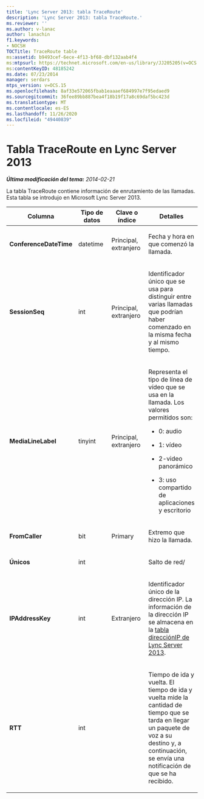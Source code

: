 ```yaml
---
title: 'Lync Server 2013: tabla TraceRoute'
description: 'Lync Server 2013: tabla TraceRoute.'
ms.reviewer: ''
ms.author: v-lanac
author: lanachin
f1.keywords:
- NOCSH
TOCTitle: TraceRoute table
ms:assetid: b9493cef-6ece-4f13-bf68-dbf132aab4f4
ms:mtpsurl: https://technet.microsoft.com/en-us/library/JJ205205(v=OCS.15)
ms:contentKeyID: 48185242
ms.date: 07/23/2014
manager: serdars
mtps_version: v=OCS.15
ms.openlocfilehash: 8af33e572065fbab1eaaaef684997e7f95edaed9
ms.sourcegitcommit: 36fee89bb887bea4f18b19f17a8c69daf5bc423d
ms.translationtype: MT
ms.contentlocale: es-ES
ms.lasthandoff: 11/26/2020
ms.locfileid: "49440839"
---
```

# <a name="traceroute-table-in-lync-server-2013"></a>Tabla TraceRoute en Lync Server 2013

<div data-xmlns="http://www.w3.org/1999/xhtml">

<div class="topic" data-xmlns="http://www.w3.org/1999/xhtml" data-msxsl="urn:schemas-microsoft-com:xslt" data-cs="https://msdn.microsoft.com/">

<div data-asp="https://msdn2.microsoft.com/asp">



</div>

<div id="mainSection">

<div id="mainBody">

<span> </span>

_**Última modificación del tema:** 2014-02-21_

La tabla TraceRoute contiene información de enrutamiento de las llamadas. Esta tabla se introdujo en Microsoft Lync Server 2013.


<table>
<colgroup>
<col style="width: 25%" />
<col style="width: 25%" />
<col style="width: 25%" />
<col style="width: 25%" />
</colgroup>
<thead>
<tr class="header">
<th><strong>Columna</strong></th>
<th><strong>Tipo de datos</strong></th>
<th><strong>Clave o índice</strong></th>
<th><strong>Detalles</strong></th>
</tr>
</thead>
<tbody>
<tr class="odd">
<td><p><strong>ConferenceDateTime</strong></p></td>
<td><p>datetime</p></td>
<td><p>Principal, extranjero</p></td>
<td><p>Fecha y hora en que comenzó la llamada.</p></td>
</tr>
<tr class="even">
<td><p><strong>SessionSeq</strong></p></td>
<td><p>int</p></td>
<td><p>Principal, extranjero</p></td>
<td><p>Identificador único que se usa para distinguir entre varias llamadas que podrían haber comenzado en la misma fecha y al mismo tiempo.</p></td>
</tr>
<tr class="odd">
<td><p><strong>MediaLineLabel</strong></p></td>
<td><p>tinyint</p></td>
<td><p>Principal, extranjero</p></td>
<td><p>Representa el tipo de línea de vídeo que se usa en la llamada. Los valores permitidos son:</p>
<ul>
<li><p>0: audio</p></li>
<li><p>1: vídeo</p></li>
<li><p>2-video panorámico</p></li>
<li><p>3: uso compartido de aplicaciones y escritorio</p></li>
</ul></td>
</tr>
<tr class="even">
<td><p><strong>FromCaller</strong></p></td>
<td><p>bit</p></td>
<td><p>Primary</p></td>
<td><p>Extremo que hizo la llamada.</p></td>
</tr>
<tr class="odd">
<td><p><strong>Únicos</strong></p></td>
<td><p>int</p></td>
<td></td>
<td><p>Salto de red/</p></td>
</tr>
<tr class="even">
<td><p><strong>IPAddressKey</strong></p></td>
<td><p>int</p></td>
<td><p>Extranjero</p></td>
<td><p>Identificador único de la dirección IP. La información de la dirección IP se almacena en la <a href="lync-server-2013-ipaddress-table.md">tabla direcciónIP de Lync Server 2013</a>.</p></td>
</tr>
<tr class="odd">
<td><p><strong>RTT</strong></p></td>
<td><p>int</p></td>
<td></td>
<td><p>Tiempo de ida y vuelta. El tiempo de ida y vuelta mide la cantidad de tiempo que se tarda en llegar un paquete de voz a su destino y, a continuación, se envía una notificación de que se ha recibido.</p></td>
</tr>
</tbody>
</table>


</div>

<span> </span>

</div>

</div>

</div>

